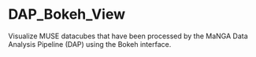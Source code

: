 # DAP_Bokeh_View
Visualize MUSE datacubes that have been processed by the MaNGA Data Analysis Pipeline (DAP) using the Bokeh interface.
